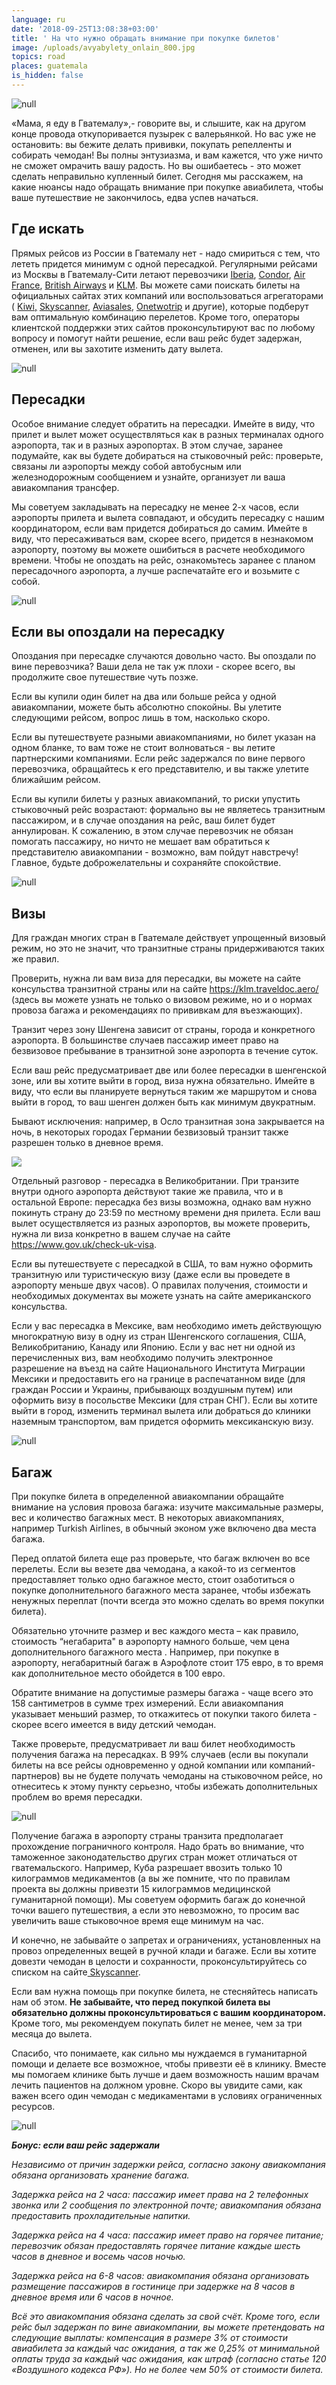 ```yaml
---
language: ru
date: '2018-09-25T13:08:38+03:00'
title: ' На что нужно обращать внимание при покупке билетов'
image: /uploads/avyabylety_onlain_800.jpg
topics: road
places: guatemala
is_hidden: false
---
```

![null](/uploads/dsc_0077-2.jpg)

«Мама, я еду в Гватемалу»,- говорите вы, и слышите, как на другом конце провода откупоривается пузырек с валерьянкой. Но вас уже не остановить: вы бежите делать прививки, покупать репелленты и собирать чемодан! Вы полны энтузиазма, и вам кажется, что уже ничто не сможет омрачить вашу радость. Но вы ошибаетесь - это может сделать неправильно купленный билет. Сегодня мы расскажем, на какие нюансы надо обращать внимание при покупке авиабилета, чтобы ваше путешествие не закончилось, едва успев начаться.

## Где искать

Прямых рейсов из России  в Гватемалу нет - надо смириться с тем, что лететь придется минимум с одной пересадкой. Регулярными рейсами из Москвы в Гватемалу-Сити летают перевозчики [Iberia](www.iberia.com), [Condor](www.condor.com), [Air France](https://www.airfrance.ru), [British Airways](www.britishairways.com) и [KLM](www.klm.com). Вы можете сами поискать билеты на официальных сайтах этих компаний или воспользоваться агрегаторами ( [Kiwi,](https://www.kiwi.com/ru/) [Skyscanner](https://www.skyscanner.ru/), [Aviasales](https://www.aviasales.ru), [Onetwotrip](https://m.onetwotrip.com/ru/) и другие), которые подберут вам оптимальную комбинацию перелетов. Кроме того, операторы клиентской поддержки этих сайтов проконсультируют вас по любому вопросу и помогут найти решение, если ваш рейс будет задержан, отменен, или вы захотите изменить дату вылета.

![null](/uploads/виза1.jpg)

## Пересадки

Особое внимание следует обратить на пересадки. Имейте в виду, что прилет и вылет может осуществляться  как в разных терминалах одного аэропорта, так и в разных аэропортах. В этом случае, заранее подумайте, как вы будете добираться на стыковочный рейс: проверьте, связаны ли аэропорты между собой автобусным или железнодорожным сообщением и узнайте, организует ли ваша авиакомпания трансфер.

Мы советуем закладывать на пересадку не менее 2-х часов, если аэропорты прилета и вылета совпадают, и обсудить пересадку с нашим координатором, если вам придется добираться до самим. Имейте в виду, что пересаживаться вам, скорее всего, придется в незнакомом аэропорту, поэтому вы можете ошибиться в расчете необходимого времени. Чтобы не опоздать на рейс, ознакомьтесь заранее с планом пересадочного аэропорта, а лучше распечатайте его и возьмите с собой.

![null](/uploads/traslado-particular-de-ida-e-volta-ao-aeroporto-do-aeroporto-in-los-angeles-178730.jpg)

## Если вы опоздали на пересадку

Опоздания при пересадке случаются довольно часто. Вы опоздали по вине перевозчика?  Ваши дела не так  уж плохи - скорее всего, вы продолжите свое путешествие чуть позже.

Если вы купили один билет на два или больше рейса у одной авиакомпании, можете быть абсолютно спокойны. Вы улетите следующими рейсом, вопрос лишь в том, насколько скоро.

Если вы путешествуете разными авиакомпаниями, но билет указан на одном бланке, то вам тоже не стоит волноваться - вы летите партнерскими компаниями. Если рейс задержался по вине первого перевозчика, обращайтесь к его представителю, и вы также улетите ближайшим рейсом.

Если вы купили билеты у разных авиакомпаний, то риски упустить стыковочный рейс возрастают: формально вы не являетесь транзитным пассажиром, и в случае опоздания на рейс, ваш билет будет аннулирован.  К сожалению, в этом случае перевозчик не обязан помогать пассажиру, но ничто не мешает вам обратиться к представителю авиакомпании - возможно, вам пойдут навстречу! Главное, будьте доброжелательны и сохраняйте спокойствие.

![null](/uploads/b226ab7f665b82090461e71b5b919559.jpg)

## Визы

Для граждан многих стран в Гватемале действует упрощенный визовый режим, но это не значит, что транзитные страны придерживаются таких же правил.

Проверить, нужна ли вам виза для пересадки, вы можете на сайте консульства транзитной страны или на сайте <https://klm.traveldoc.aero/> (здесь вы можете узнать не только о визовом режиме, но и о нормах провоза багажа и рекомендациях по прививкам для въезжающих).

Транзит через зону Шенгена зависит от страны, города и конкретного аэропорта. В большинстве случаев пассажир имеет право на безвизовое пребывание в транзитной зоне аэропорта в течение  суток.

Если ваш рейс предусматривает две или более пересадки в шенгенской зоне, или вы хотите выйти в город, виза нужна обязательно. Имейте в виду, что если вы планируете вернуться таким же маршрутом и снова  выйти в город, то ваш шенген должен быть как минимум двукратным.

Бывают исключения: например, в Осло транзитная зона закрывается на ночь,  в некоторых городах Германии безвизовый транзит также разрешен только в дневное время.

![](/uploads/adventure-ball-shaped-blur-346885.jpg)

Отдельный разговор - пересадка в Великобритании. При транзите внутри одного аэропорта действуют такие же правила, что и в остальной Европе: пересадка без визы возможна, однако вам нужно покинуть страну до 23:59 по местному времени дня прилета.  Если ваш вылет осуществляется из разных аэропортов,  вы можете проверить, нужна ли виза конкретно в вашем случае на сайте <https://www.gov.uk/check-uk-visa>. 

Если вы путешествуете с пересадкой в США, то вам нужно оформить транзитную или туристическую визу (даже если вы проведете в аэропорту меньше двух часов). О правилах получения, стоимости и необходимых документах вы можете узнать на сайте американского консульства.

Если у вас пересадка в Мексике, вам необходимо иметь действующую многократную визу в одну из стран Шенгенского соглашения, США, Великобританию, Канаду или Японию. Если у вас нет ни одной из перечисленных виз, вам необходимо получить электронное разрешение на въезд на сайте Национального Института Миграции Мексики и предоставить его на границе в распечатанном виде (для граждан России и Украины, прибывающх воздушным путем) или оформить визу в посольстве Мексики (для стран СНГ). Если вы хотите выйти в город, изменить терминал вылета или добраться до клиники наземным транспортом, вам придется оформить мексиканскую визу.

![null](/uploads/anete-lusina-609856-unsplash.jpg)

## Багаж

При покупке билета в определенной авиакомпании обращайте внимание на условия провоза багажа: изучите максимальные размеры, вес и количество багажных мест. В некоторых авиакомпаниях, например Turkish Airlines,  в обычный эконом уже  включено два места багажа.

Перед оплатой билета еще раз проверьте, что багаж включен во все перелеты. Если вы везете два чемодана, а какой-то из сегментов предоставляет только одно багажное место, стоит озаботиться  о покупке дополнительного багажного места заранее, чтобы избежать ненужных переплат (почти всегда это можно сделать во время покупки билета).

Обязательно уточните размер и вес каждого места – как правило, стоимость “негабарита"  в аэропорту намного больше, чем  цена дополнительного  багажного места . Например,  при покупке в аэропорту, негабаритный багаж в Аэрофлоте стоит 175 евро, в то время как  дополнительное место обойдется в 100 евро.

Обратите внимание на допустимые размеры багажа  -  чаще всего это 158 сантиметров в сумме трех измерений. Если авиакомпания указывает меньший размер, то откажитесь от покупки такого билета - скорее всего имеется в виду детский чемодан.

Также проверьте, предусматривает ли ваш билет необходимость получения багажа на пересадках. В 99% случаев (если вы покупали билеты на все рейсы одновременно у одной компании или компаний-партнеров) вы не будете получать чемоданы на стыковочном рейсе, но отнеситесь к этому пункту серьезно, чтобы избежать дополнительных проблем во время пересадки.

![null](/uploads/2-1-.jpg)

Получение багажа в аэропорту страны транзита предполагает прохождение пограничного контроля. Надо брать во внимание, что  таможенное  законодательство других стран  может отличаться от гватемальского. Например, Куба разрешает ввозить только 10 килограммов медикаментов (а вы же помните, что по правилам проекта вы должны привезти 15 килограммов медицинской гуманитарной помощи). Мы советуем оформить багаж до конечной точки вашего путешествия, а если это невозможно, то просим вас увеличить ваше стыковочное время еще минимум на час.

И конечно, не забывайте о запретах и ограничениях, установленных на провоз определенных вещей в ручной клади и багаже. Если вы хотите довезти чемодан в целости и сохранности, проконсультируйтесь со списком  на сайте[ Skyscanner](https://www.skyscanner.ru/news/chto-mozhno-i-nelzia-provozit-v-bagazhe-i-ruchnoi-kladi).

Если вам нужна помощь при покупке билета,  не стесняйтесь написать нам об этом. **Не забывайте, что перед покупкой билета вы обязательно должны проконсультироваться с вашим координатором.** Кроме того, мы рекомендуем покупать билет не менее, чем за три месяца до вылета.

Спасибо, что понимаете,  как сильно мы нуждаемся в гуманитарной помощи и делаете все возможное, чтобы привезти её в клинику. Вместе мы помогаем клинике быть лучше и даем возможность нашим врачам лечить пациентов на должном уровне. Скоро вы увидите сами, как важен всего один чемодан с медикаментами в условиях ограниченных ресурсов.

![null](/uploads/r68.jpg)

**_Бонус: если ваш рейс задержали_**

_Независимо от причин задержки рейса, согласно закону авиакомпания обязана организовать хранение багажа._

_Задержка рейса на 2 часа: пассажир имеет права на 2 телефонных звонка или 2 сообщения по электронной почте; авиакомпания обязана предоставить прохладительные напитки._

_Задержка рейса на 4 часа: пассажир имеет право на горячее питание; перевозчик обязан предоставлять горячее питание каждые шесть часов в дневное и восемь часов ночью._

_Задержка рейса на 6-8 часов: авиакомпания обязана  организовать размещение пассажиров в гостинице при задержке на 8 часов в дневное время или 6 часов в ночное._

_Всё это авиакомпания обязана сделать за свой счёт. Кроме того, если рейс был задержан по вине авиакомпании, вы можете претендовать на следующие выплаты: компенсация в размере 3% от стоимости авиабилета за каждый час ожидания, а так же 0,25% от минимальной оплаты труда за каждый час ожидания, как штраф (согласно статье 120 «Воздушного кодекса РФ»). Но не более чем 50% от стоимости билета._
